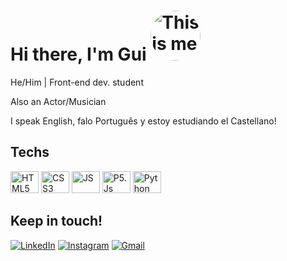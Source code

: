 <!DOCTYPE html>
<html lang="en">
<head>
  <meta charset="UTF-8">
  <meta name="viewport" content="width=device-width, initial-scale=1.0">
  <title>Guilherme Gaddini - Front-end Developer</title>
</head>
<body>

  <!-- Apresentação -->
  <div>
    <h1>Hi there, I'm Gui <img alt="This is me" height="80" style="border-radius:50px;" src="https://cdn.picrew.me/shareImg/org/202305/1473879_ocWD26Cq.png"></h1>
    <p>He/Him | Front-end dev. student</p>
    <p>Also an Actor/Musician</p>
    <p>I speak English, falo Português y estoy estudiando el Castellano!</p>
  </div>

  <!-- Skills -->
  <div>
    <h2>Techs</h2>
    <img alt="HTML5" height="35" width="45" src="https://cdn.jsdelivr.net/gh/devicons/devicon/icons/html5/html5-plain-wordmark.svg"/>
    <img alt="CSS3" height="35" width="45" src="https://cdn.jsdelivr.net/gh/devicons/devicon/icons/css3/css3-plain-wordmark.svg"/>
    <img alt="JS" height="35" width="45" src="https://cdn.jsdelivr.net/gh/devicons/devicon/icons/javascript/javascript-plain.svg"/>
    <img alt="P5.Js" height="35" width="45" src="https://p5js.org/assets/img/p5js.svg"/>
    <img alt="Python" height="35" width="45" src="https://s3.dualstack.us-east-2.amazonaws.com/pythondotorg-assets/media/files/python-logo-only.svg"/>
  </div>

  <!-- Social Medias -->
  <div>
    <h2>Keep in touch!</h2>
    <a href="https://www.linkedin.com/in/guilhermegaddini" target="_blank"><img alt="LinkedIn" src="https://img.shields.io/badge/-LinkedIn-%230077B5?style=for-the-badge&logo=linkedin&logoColor=white"></a> 
    <a href="https://instagram.com/guilhermegaddini" target="_blank"><img alt="Instagram" src="https://img.shields.io/badge/-Instagram-%23E4405F?style=for-the-badge&logo=instagram&logoColor=white"></a>
    <a href="mailto:guilhermegaddini@duck.com"><img alt="Gmail" src="https://img.shields.io/badge/-Gmail-%23333?style=for-the-badge&logo=gmail&logoColor=white"></a>
  </div>
  
</body>
</html>
